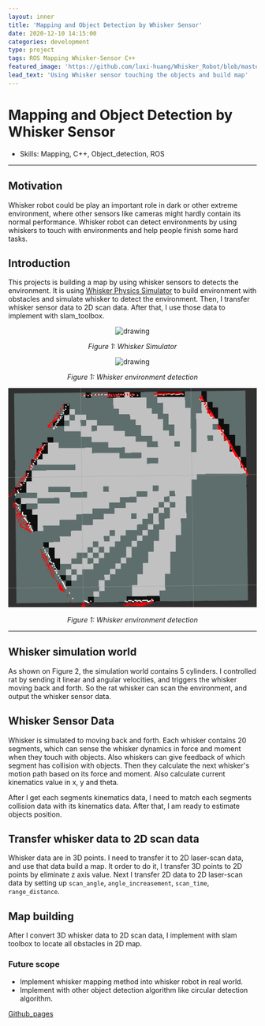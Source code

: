 ```yaml
---
layout: inner
title: 'Mapping and Object Detection by Whisker Sensor'
date: 2020-12-10 14:15:00
categories: development
type: project
tags: ROS Mapping Whisker-Sensor C++ 
featured_image: 'https://github.com/luxi-huang/Whisker_Robot/blob/master/img/all.gif?raw=true'
lead_text: 'Using Whisker sensor touching the objects and build map'
---
```


# Mapping and Object Detection by Whisker Sensor

- Skills: Mapping, C++, Object_detection, ROS

---

## Motivation  
Whisker robot could be play an important role in dark or other extreme environment, where other sensors like cameras might hardly contain its normal performance. Whisker robot can detect environments by using whiskers to touch with environments and help people finish some hard tasks.  

## Introduction 
This projects is building a map by using whisker sensors to detects the environment. It is using [Whisker Physics Simulator](https://github.com/SeNSE-lab/whiskitphysics) to build environment with obstacles and simulate whisker to detect the environment. Then, I transfer whisker sensor data to 2D scan data. After that, I use those data to implement with slam_toolbox.
 
 <p align="middle"> <img src="https://github.com/luxi-huang/Whisker_Robot/blob/master/img/Whisker_simulator.gif?raw=true" alt="drawing" /> </p>  

 *<center>Figure 1: Whisker Simulator </center>*


 <p align="middle"> <img src="https://github.com/luxi-huang/Whisker_Robot/blob/master/img/whisker.gif?raw=true" alt="drawing" /> </p>  

  *<center>Figure 1: Whisker environment detection </center>*

 <p align="middle"> <img src="https://github.com/luxi-huang/Whisker_Robot/blob/master/img/Map.png?raw=true" alt="drawing" /> </p>  

   *<center>Figure 1: Whisker environment detection </center>*

---

## Whisker simulation world 
As shown on Figure 2, the simulation world contains 5 cylinders. I controlled rat by sending it linear and angular velocities, and triggers the whisker moving back and forth. So the rat whisker can scan the environment, and output the whisker sensor data.  


## Whisker Sensor Data
Whisker is simulated to moving back and forth. Each whisker contains 20 segments, which can sense the whisker dynamics in force and moment when they touch with objects. Also whiskers can give feedback of which segment has collision with objects. Then they calculate the next whisker's motion path based on its force and moment. Also calculate current kinematics value in x, y and theta. 

After I get each segments kinematics data, I need to match each segments collision data with its kinematics data. After that, I am ready to estimate objects position.   

## Transfer whisker data to 2D scan data 
Whisker data are in 3D points. I need to transfer it to 2D laser-scan data, and use that data build a map. It order to do it, I transfer 3D points to 2D points by eliminate z axis value. Next I transfer 2D data to 2D laser-scan data by setting up ```scan_angle```, ```angle_increasement```, ```scan_time```, ```range_distance```.

## Map building
After I convert 3D whisker data to 2D scan data, I implement with slam toolbox to locate all obstacles in 2D map. 

### Future scope
-  Implement whisker mapping method into whisker robot in real world.
-  Implement with other object detection algorithm like circular detection algorithm.

[Github_pages](https://github.com/luxi-huang/Whisker_Robot)


